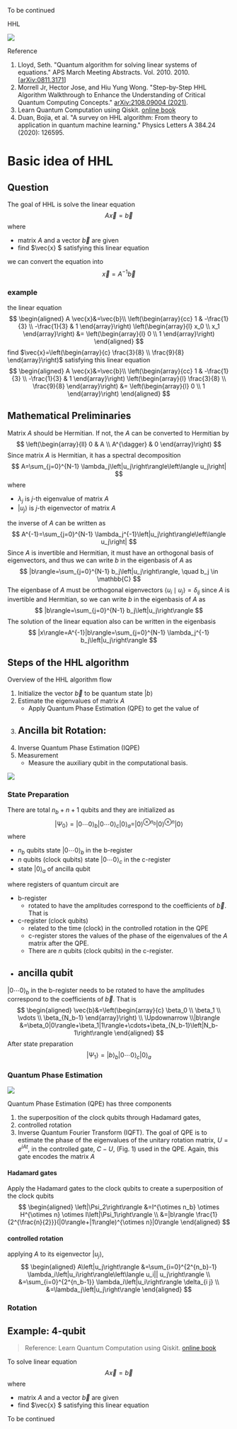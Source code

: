 To be continued

HHL



![](https://jptanjing.oss-cn-beijing.aliyuncs.com/jptanjing/QC/image-20221002143334632.png)

Reference

1. Lloyd, Seth. "Quantum algorithm for solving linear systems of equations." APS March Meeting Abstracts. Vol. 2010. 2010. [[arXiv:0811.3171](https://arxiv.org/abs/0811.3171)]
2. Morrell Jr, Hector Jose, and Hiu Yung Wong. "Step-by-Step HHL Algorithm Walkthrough to Enhance the Understanding of Critical Quantum Computing Concepts." [arXiv:2108.09004 (2021)](https://arxiv.org/abs/2108.09004).
3. Learn Quantum Computation using Qiskit. [online book](https://qiskit.org/textbook/ch-applications/hhl_tutorial.html)
4. Duan, Bojia, et al. "A survey on HHL algorithm: From theory to application in quantum machine learning." Physics Letters A 384.24 (2020): 126595.



<!-- toc -->

# Basic idea of HHL

## Question

The goal of HHL is solve the linear equation
$$
A \vec{x}=\vec{b}
$$
where 

- matrix $A$ and a vector $\vec{b}$ are given
- find $\vec{x} $ satisfying this linear equation

we can convert the equation into 
$$
\vec{x}=A^{-1} \vec{b}
$$

### example

the linear equation
$$
\begin{aligned}
A \vec{x}&=\vec{b}\\
\left(\begin{array}{cc}
1 & -\frac{1}{3} \\
-\frac{1}{3} & 1
\end{array}\right) \left(\begin{array}{l}
x_0 \\
x_1
\end{array}\right) &= \left(\begin{array}{l}
0 \\
1
\end{array}\right)
\end{aligned}
$$
find $\vec{x}=\left(\begin{array}{c}
\frac{3}{8} \\
\frac{9}{8}
\end{array}\right)$ satisfying this linear equation
$$
\begin{aligned}
A \vec{x}&=\vec{b}\\
\left(\begin{array}{cc}
1 & -\frac{1}{3} \\
-\frac{1}{3} & 1
\end{array}\right) 
\left(\begin{array}{l}
\frac{3}{8} \\
\frac{9}{8}
\end{array}\right) 
&= \left(\begin{array}{l}
0 \\
1
\end{array}\right)
\end{aligned}
$$


## Mathematical Preliminaries

Matrix $A$ should be Hermitian. If not, the $A$ can be converted to Hermitian by
$$
\left(\begin{array}{ll}
0 & A \\
A^{\dagger} & 0
\end{array}\right)
$$
Since matrix $A$ is Hermitian, it has a spectral decomposition
$$
A=\sum_{j=0}^{N-1} \lambda_j\left|u_j\right\rangle\left\langle u_j\right|
$$
where

-  $\lambda_j$ is $j$-th eigenvalue of matrix $A$ 
-  $\left|u_j\right\rangle$ is $j$-th eigenvector of matrix $A$ 

the inverse of $A$ can be written as
$$
A^{-1}=\sum_{j=0}^{N-1} \lambda_j^{-1}\left|u_j\right\rangle\left\langle u_j\right|
$$
Since $A$ is invertible and Hermitian, it must have an orthogonal basis of eigenvectors, and thus we can write $b$ in the eigenbasis of $A$ as
$$
|b\rangle=\sum_{j=0}^{N-1} b_j\left|u_j\right\rangle, \quad b_j \in \mathbb{C}
$$
The eigenbase of $A$ must be orthogonal eigenvectors $\left\langle u_i \mid u_j\right\rangle=\delta_{i j}$ since $A$ is invertible and Hermitian, so we can write $b$ in the eigenbasis of $A$ as
$$
|b\rangle=\sum_{j=0}^{N-1} b_j\left|u_j\right\rangle
$$
The solution of the linear equation also can be written in the eigenbasis
$$
|x\rangle=A^{-1}|b\rangle=\sum_{j=0}^{N-1} \lambda_j^{-1} b_j\left|u_j\right\rangle
$$

## Steps of the HHL algorithm

Overview of the HHL algorithm flow

1. Initialize the vector $\vec{b}$ to be quantum state $|b\rangle$
2. Estimate the eigenvalues of matrix $A$ 
   - Apply Quantum Phase Estimation (QPE) to get the value of
3. Ancilla bit Rotation:
   - 
4. Inverse Quantum Phase Estimation (IQPE)
5. Measurement
   - Measure the auxiliary qubit in the computational basis.

![](https://jptanjing.oss-cn-beijing.aliyuncs.com/jptanjing/QC/image-20221002143334632.png)

### State Preparation

There are total $n_b+n+1$ qubits and they are initialized as
$$
\left|\Psi_0\right\rangle=|0 \cdots 0\rangle_b|0 \cdots 0\rangle_c|0\rangle_a=|0\rangle^{\otimes n_b}|0\rangle^{\otimes n}|0\rangle
$$
where

-  $n_b$ qubits  state $|0 \cdots 0\rangle_b$ in the b-register 
-  $n$ qubits (clock qubits) state $|0 \cdots 0\rangle_c$ in the c-register
-  state $|0\rangle_a$ of ancilla qubit

where registers of quantum circuit are

- b-register
  - rotated to have the amplitudes correspond to the coefficients of $\vec{b}$. That is
- c-register (clock qubits) 
  - related to the time (clock) in the controlled rotation in the QPE
  - c-register stores the values of the phase of the eigenvalues of the $A$ matrix after the QPE. 
  - There are $n$ qubits (clock qubits) in the c-register.
- ancilla qubit
  - 



 $|0 \cdots 0\rangle_b$ in the b-register needs to be rotated to have the amplitudes correspond to the coefficients of $\vec{b}$. That is
$$
\begin{aligned}
\vec{b}&=\left(\begin{array}{c}
\beta_0 \\
\beta_1 \\
\vdots \\
\beta_{N_b-1}
\end{array}\right) 
\\ \Updownarrow 
\\|b\rangle &=\beta_0|0\rangle+\beta_1|1\rangle+\cdots+\beta_{N_b-1}\left|N_b-1\right\rangle
\end{aligned}
$$
After state preparation
$$
\left|\Psi_1\right\rangle=|b\rangle_b|0 \cdots 0\rangle_c|0\rangle_a
$$


### Quantum Phase Estimation

![](https://jptanjing.oss-cn-beijing.aliyuncs.com/jptanjing/QC/image-20221002143334632.png)

Quantum Phase Estimation (QPE) has three components

1. the superposition of the clock qubits through Hadamard gates, 
2. controlled rotation
3. Inverse Quantum Fourier Transform (IQFT). The goal of QPE is to estimate the phase of the eigenvalues of the unitary rotation matrix, $U=e^{i A t}$, in the controlled gate, $C-U$, (Fig. 1) used in the QPE. Again, this gate encodes the matrix $A$

#### Hadamard gates

Apply the Hadamard gates to the clock qubits to create a superposition of the clock qubits
$$
\begin{aligned}
\left|\Psi_2\right\rangle &=I^{\otimes n_b} \otimes H^{\otimes n} \otimes I\left|\Psi_1\right\rangle \\
&=|b\rangle \frac{1}{2^{\frac{n}{2}}}(|0\rangle+|1\rangle)^{\otimes n}|0\rangle
\end{aligned}
$$

#### controlled rotation







applying $A$ to its eigenvector $\left|u_j\right\rangle$,
$$
\begin{aligned}
A\left|u_j\right\rangle &=\sum_{i=0}^{2^{n_b}-1} \lambda_i\left|u_i\right\rangle\left\langle u_i|| u_j\right\rangle \\
&=\sum_{i=0}^{2^{n_b-1}} \lambda_i\left|u_i\right\rangle \delta_{i j} \\
&=\lambda_j\left|u_j\right\rangle
\end{aligned}
$$




### Rotation





## Example: 4-qubit

> Reference: Learn Quantum Computation using Qiskit. [online book](https://qiskit.org/textbook/ch-applications/hhl_tutorial.html)



To solve linear equation
$$
A \vec{x}=\vec{b}
$$
where 

- matrix $A$ and a vector $\vec{b}$ are given
- find $\vec{x} $ satisfying this linear equation





To be continued



